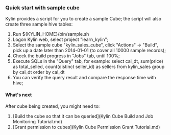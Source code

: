 ### Quick start with sample cube

Kylin provides a script for you to create a sample Cube; the script will also create three sample hive tables:

1. Run ${KYLIN_HOME}/bin/sample.sh
2. Logon Kylin web, select project "learn_kylin";
3. Select the sample cube "kylin_sales_cube", click "Actions" -> "Build", pick up a date later than 2014-01-01 (to cover all 10000 sample records);
4. Check the build progress in "Jobs" tab, until 100%;
5. Execute SQLs in the "Query" tab, for example:
	select cal_dt, sum(price) as total_selled, count(distinct seller_id) as sellers from kylin_sales group by cal_dt order by cal_dt
6. You can verify the query result and compare the response time with hive;

#### What's next

After cube being created, you might need to:

1. [Build the cube so that it can be queried](Kylin Cube Build and Job Monitoring Tutorial.md)
2. [Grant permission to cubes](Kylin Cube Permission Grant Tutorial.md)